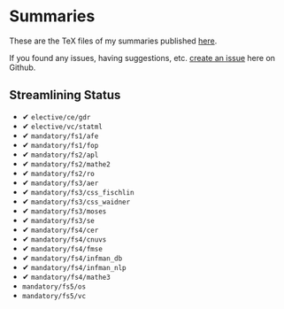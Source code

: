 # Summaries

These are the TeX files of my summaries published [here](https://www.dmken.com/cs).

If you found any issues, having suggestions, etc. [create an issue](https://github.com/fdamken/summaries/issues/new) here on Github.


## Streamlining Status

* ✔ `elective/ce/gdr`
* ✔ `elective/vc/statml`
* ✔ `mandatory/fs1/afe`
* ✔ `mandatory/fs1/fop`
* ✔ `mandatory/fs2/apl`
* ✔ `mandatory/fs2/mathe2`
* ✔ `mandatory/fs2/ro`
* ✔ `mandatory/fs3/aer`
* ✔ `mandatory/fs3/css_fischlin`
* ✔ `mandatory/fs3/css_waidner`
* ✔ `mandatory/fs3/moses`
* ✔ `mandatory/fs3/se`
* ✔ `mandatory/fs4/cer`
* ✔ `mandatory/fs4/cnuvs`
* ✔ `mandatory/fs4/fmse`
* ✔ `mandatory/fs4/infman_db`
* ✔ `mandatory/fs4/infman_nlp`
* ✔ `mandatory/fs4/mathe3`
* `mandatory/fs5/os`
* `mandatory/fs5/vc`
